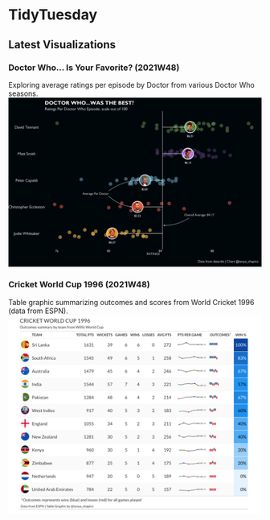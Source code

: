 # TidyTuesday

## Latest Visualizations

### **Doctor Who... Is Your Favorite? (2021W48)**
Exploring average ratings per episode by Doctor from various Doctor Who seasons.
![Screenshot](2021/W48/doctor_who_chart.png)


### **Cricket World Cup 1996 (2021W48)**
Table graphic summarizing outcomes and scores from World Cricket 1996 (data from ESPN). 
![Screenshot](2021/W49/cricket_world_cup.png)

